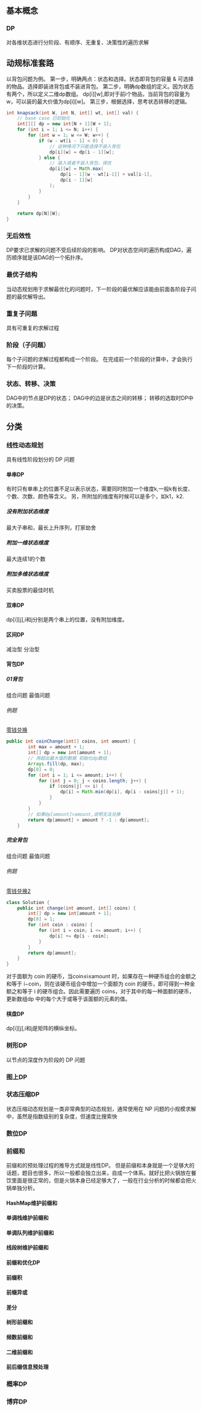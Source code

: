 ## 基本概念
### DP
对各维状态进行分阶段、有顺序、无重复、决策性的遍历求解

## 动规标准套路
以背包问题为例。
第一步，明确两点：状态和选择。状态即背包的容量 & 可选择的物品。选择即装进背包或不装进背包。
第二步，明确dp数组的定义。因为状态有两个，所以定义二维dp数组。
dp[i][w],即对于前i个物品，当前背包的容量为w，可以装的最大价值为dp[i][w]。
第三步，根据选择，思考状态转移的逻辑。
```java
int knapsack(int W, int N, int[] wt, int[] val) {
    // base case 已初始化
    int[][] dp = new int[N + 1][W + 1];
    for (int i = 1; i <= N; i++) {
        for (int w = 1; w <= W; w++) {
            if (w - wt[i - 1] < 0) {
                // 这种情况下只能选择不装入背包
                dp[i][w] = dp[i - 1][w];
            } else {
                // 装入或者不装入背包，择优
                dp[i][w] = Math.max(
                    dp[i - 1][w - wt[i-1]] + val[i-1], 
                    dp[i - 1][w]
                );
            }
        }
    }
    
    return dp[N][W];
}
```

### 无后效性
DP要求已求解的问题不受后续阶段的影响。
DP对状态空间的遍历构成DAG，遍历顺序就是该DAG的一个拓扑序。

### 最优子结构
当动态规划用于求解最优化的问题时，下一阶段的最优解应该能由前面各阶段子问题的最优解导出。

### 重复子问题
具有可重复的求解过程

### 阶段（子问题）
每个子问题的求解过程都构成一个阶段。
在完成前一个阶段的计算中，才会执行下一阶段的计算。

### 状态、转移、决策
DAG中的节点是DP的状态；
DAG中的边是状态之间的转移；
转移的选取时DP中的决策。

## 分类

### 线性动态规划
具有线性阶段划分的 DP 问题

#### 单串DP
有时只有单串上的位置不足以表示状态，需要同时附加一个维度k,一般k有长度、个数、次数、颜色等含义。
另，所附加的维度有时候可以是多个，如k1，k2.

##### 没有附加状态维度
最大子串和，最长上升序列，打家劫舍

##### 附加一维状态维度
最大连续1的个数

##### 附加多维状态维度
买卖股票的最佳时机

#### 双串DP
dp[i][j],i和j分别是两个串上的位置，没有附加维度。

#### 区间DP
减治型
分治型

#### 背包DP

##### 01背包
组合问题
最值问题
###### 例题
[零钱兑换](https://leetcode.cn/problems/coin-change/)
```java
public int coinChange(int[] coins, int amount) {
        int max = amount + 1;
        int[] dp = new int[amount + 1];
        // 用超出最大值的数据 初始化dp数组
        Arrays.fill(dp, max);
        dp[0] = 0; 
        for (int i = 1; i <= amount; i++) {
            for (int j = 0; j < coins.length; j++) {
                if (coins[j] <= i) {
                    dp[i] = Math.min(dp[i], dp[i - coins[j]] + 1);
                }
            }
        }
        // 如果dp[amount]>amount,说明无法兑换
        return dp[amount] > amount ? -1 : dp[amount];
    }
 ```   
##### 完全背包
组合问题
最值问题
###### 例题
[零钱兑换2](https://leetcode.cn/problems/coin-change-2/solution/ling-qian-dui-huan-ii-by-leetcode-soluti-f7uh/)
```java
class Solution {
    public int change(int amount, int[] coins) {
        int[] dp = new int[amount + 1];
        dp[0] = 1;
        for (int coin : coins) {
            for (int i = coin; i <= amount; i++) {
                dp[i] += dp[i - coin];
            }
        }
        return dp[amount];
    }
}
```
对于面额为 coin 的硬币，当coin≤i≤amount 时，如果存在一种硬币组合的金额之和等于 i−coin，则在该硬币组合中增加一个面额为 coin 的硬币，即可得到一种金额之和等于 i 的硬币组合。因此需要遍历 coins，对于其中的每一种面额的硬币，更新数组dp 中的每个大于或等于该面额的元素的值。

#### 棋盘DP
dp[i][j],i和j是矩阵的横纵坐标。

### 树形DP
以节点的深度作为阶段的 DP 问题

### 图上DP

### 状态压缩DP
状态压缩动态规划是一类非常典型的动态规划，通常使用在 NP 问题的小规模求解中，虽然是指数级别的复杂度，但速度比搜索快

### 数位DP

### 前缀和
前缀和的预处理过程的推导方式就是线性DP。
但是前缀和本身就是一个足够大的话题，题目也很多，所以一般都会独立出来，自成一个体系。就好比把火锅放在餐饮里面是很正常的，但是火锅本身已经足够大了，一般在行业分析的时候都会把火锅单独分析。

#### HashMap维护前缀和

#### 单调栈维护前缀和

#### 单调队列维护前缀和

#### 线段树维护前缀和

#### 前缀和优化DP

#### 前缀积

#### 前缀异或

#### 差分

#### 树形前缀和

#### 频数前缀和

#### 二维前缀和

#### 前后缀信息预处理

### 概率DP

### 博弈DP

